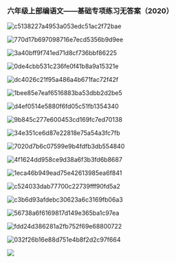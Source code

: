 ﻿---
layout: post
tags: [教学复习]
author: lqq
---

### 六年级上部编语文——基础专项练习无答案（2020）

![c5138227a4953a053edc51ac2f72bae](https://xintd.github.io/lqq/images/lqq/a/Aspose.Words.3a97fec7-4add-464c-9563-b40d25b64f53.001.jpeg)

![770d17b697098716e7ecd5356b9d9ee](https://xintd.github.io/lqq/images/lqq/a/Aspose.Words.3a97fec7-4add-464c-9563-b40d25b64f53.002.jpeg)

![3a40bff9f741ed71d8cf736bbf86225](https://xintd.github.io/lqq/images/lqq/a/Aspose.Words.3a97fec7-4add-464c-9563-b40d25b64f53.003.jpeg)

![0de4cbb531c236fe0f41b8a9a15321e](https://xintd.github.io/lqq/images/lqq/a/Aspose.Words.3a97fec7-4add-464c-9563-b40d25b64f53.004.jpeg)

![dc4026c21f95a486a4b671fac72f42f](https://xintd.github.io/lqq/images/lqq/a/Aspose.Words.3a97fec7-4add-464c-9563-b40d25b64f53.005.jpeg)

![1bee85e7eaf6516883ba53dbb2d2be5](https://xintd.github.io/lqq/images/lqq/a/Aspose.Words.3a97fec7-4add-464c-9563-b40d25b64f53.006.jpeg)

![d4ef0514e5880f6fd05c51fb1354340](https://xintd.github.io/lqq/images/lqq/a/Aspose.Words.3a97fec7-4add-464c-9563-b40d25b64f53.007.jpeg)

![9b845c277e600453cd169fc7ed70138](https://xintd.github.io/lqq/images/lqq/a/Aspose.Words.3a97fec7-4add-464c-9563-b40d25b64f53.008.jpeg)

![34e351ce6d87e22818e75a54a3fc7fb](https://xintd.github.io/lqq/images/lqq/a/Aspose.Words.3a97fec7-4add-464c-9563-b40d25b64f53.009.jpeg)

![7020d7b6c07599e9b4fdfb3db554840](https://xintd.github.io/lqq/images/lqq/a/Aspose.Words.3a97fec7-4add-464c-9563-b40d25b64f53.010.jpeg)

![4f1624dd958ce9d38a6f3b3fd6b8687](https://xintd.github.io/lqq/images/lqq/a/Aspose.Words.3a97fec7-4add-464c-9563-b40d25b64f53.011.jpeg)

![1eca46b949ead75e42613985ea6f841](https://xintd.github.io/lqq/images/lqq/a/Aspose.Words.3a97fec7-4add-464c-9563-b40d25b64f53.012.jpeg)

![c524033dab77700c22739fff90fd5a2](https://xintd.github.io/lqq/images/lqq/a/Aspose.Words.3a97fec7-4add-464c-9563-b40d25b64f53.013.jpeg)

![c3b6d93afdebc30623a6c3169fb06a3](https://xintd.github.io/lqq/images/lqq/a/Aspose.Words.3a97fec7-4add-464c-9563-b40d25b64f53.014.jpeg)

![56738a6f6169817d149e365ba1c97ea](https://xintd.github.io/lqq/images/lqq/a/Aspose.Words.3a97fec7-4add-464c-9563-b40d25b64f53.015.jpeg)

![fdd24d386281a2fb752f69e68800722](https://xintd.github.io/lqq/images/lqq/a/Aspose.Words.3a97fec7-4add-464c-9563-b40d25b64f53.016.jpeg)

![032f26b16e88d751e4b8f2d2c97f664](https://xintd.github.io/lqq/images/lqq/a/Aspose.Words.3a97fec7-4add-464c-9563-b40d25b64f53.017.jpeg)

![](https://xintd.github.io/lqq/images/lqq/a/Aspose.Words.3a97fec7-4add-464c-9563-b40d25b64f53.018.png)
